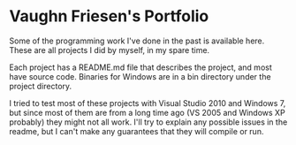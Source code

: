 Vaughn Friesen's Portfolio
=========

Some of the programming work I've done in the past is available here. These are all projects I did by myself, in my spare time.

Each project has a README.md file that describes the project, and most have source code. Binaries for Windows are in a bin directory under the project directory.

I tried to test most of these projects with Visual Studio 2010 and Windows 7, but since most of them are from a long time ago (VS 2005 and Windows XP probably) they might not all work. I'll try to explain any possible issues in the readme, but I can't make any guarantees that they will compile or run.
